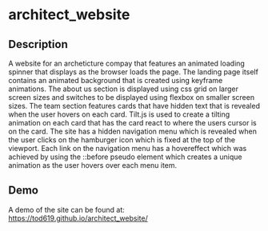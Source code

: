 # architect_website

## Description

A website for an archeticture compay that features an animated loading spinner that displays as the browser loads the page. The landing page itself contains an animated background that is created using keyframe animations. The about us section is displayed using css grid on larger screen sizes and switches to be displayed using flexbox on smaller screen sizes. The team section features cards that have hidden text that is revealed when the user hovers on each card. Tilt.js is used to create a tilting animation on each card that has the card react to where the users cursor is on the card. The site has a hidden navigation menu which is revealed when the user clicks on the hamburger icon which is fixed at the top of the viewport. Each link on the navigation menu has a hovereffect which was achieved by using the ::before pseudo element which creates a unique animation as the user hovers over each menu item.

## Demo

A demo of the site can be found at: https://tod619.github.io/architect_website/

